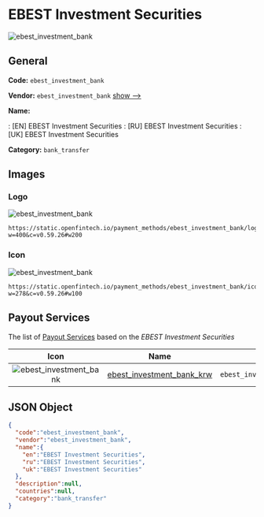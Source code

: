 
# EBEST Investment Securities 
![ebest_investment_bank](https://static.openfintech.io/payment_methods/ebest_investment_bank/logo.svg?w=400&c=v0.59.26#w200)  

## General 
**Code:** `ebest_investment_bank` 
 
**Vendor:** `ebest_investment_bank` [show -->](/vendors/ebest_investment_bank/) 
 
**Name:** 
 
:	[EN] EBEST Investment Securities 
:	[RU] EBEST Investment Securities 
:	[UK] EBEST Investment Securities 
 
**Category:** `bank_transfer` 
 

## Images 

### Logo 
![ebest_investment_bank](https://static.openfintech.io/payment_methods/ebest_investment_bank/logo.svg?w=400&c=v0.59.26#w200)  

```
https://static.openfintech.io/payment_methods/ebest_investment_bank/logo.svg?w=400&c=v0.59.26#w200
```  

### Icon 
![ebest_investment_bank](https://static.openfintech.io/payment_methods/ebest_investment_bank/icon.svg?w=278&c=v0.59.26#w100)  

```
https://static.openfintech.io/payment_methods/ebest_investment_bank/icon.svg?w=278&c=v0.59.26#w100
```  

## Payout Services 
 
The list of [Payout Services](/payout-services/) based on the _EBEST Investment Securities_ 

|Icon|Name|Code| 
|:---:|:---:|:---:| 
|![ebest_investment_bank](https://static.openfintech.io/payout_methods/ebest_investment_bank/icon.png?w=278&c=v0.59.26#w40) |[ebest_investment_bank_krw](/payout-services/ebest_investment_bank_krw/)|`ebest_investment_bank_krw`| 
 

## JSON Object 

```json
{
  "code":"ebest_investment_bank",
  "vendor":"ebest_investment_bank",
  "name":{
    "en":"EBEST Investment Securities",
    "ru":"EBEST Investment Securities",
    "uk":"EBEST Investment Securities"
  },
  "description":null,
  "countries":null,
  "category":"bank_transfer"
}
```  
